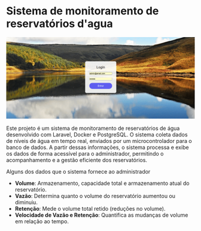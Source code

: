 # Sistema de monitoramento de reservatórios d'agua

<img src="imgs/Peek 10-01-2025 02-58.gif" alt="Imagem do projeto"/>

Este projeto é um sistema de monitoramento de reservatórios de água desenvolvido com Laravel, Docker e PostgreSQL. O sistema coleta dados de níveis de água em tempo real, enviados por um microcontrolador para o banco de dados. A partir dessas informações, o sistema processa e exibe os dados de forma acessível para o administrador, permitindo o acompanhamento e a gestão eficiente dos reservatórios.

Alguns dos dados que o sistema fornece ao administrador

- **Volume**: Armazenamento, capacidade total e armazenamento atual do reservatório.
- **Vazão**: Determina quanto o volume do reservatório aumentou ou diminuiu.
- **Retenção**: Mede o volume total retido (reduções no volume).
- **Velocidade de Vazão e Retenção**: Quantifica as mudanças de volume em relação ao tempo.